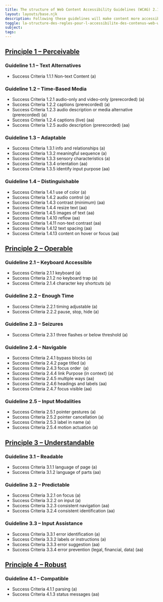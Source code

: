 ```yaml
---
title: The structure of Web Content Accessibility Guidelines (WCAG) 2.1
layout: layouts/base.njk
description: Following these guidelines will make content more accessible to a wider range of people with disabilities, including accommodations for blindness and low vision, deafness and hearing loss, limited movement, speech disabilities, photosensitivity, and combinations of these, and some accommodation for learning disabilities and cognitive limitations; but will not address every user need for people with these disabilities.
toggle: la-structure-des-regles-pour-l-accessibilite-des-contenus-web-wcag-2-1
subject:
tags:
---
```


## [Principle 1 – Perceivable](https://www.w3.org/TR/WCAG21/#perceivable)

### Guideline 1.1 – Text Alternatives

- Success Criteria 1.1.1 Non-text Content (a)

### Guideline 1.2 – Time-Based Media

- Success Criteria 1.2.1 audio-only and video-only (prerecorded) (a)
- Success Criteria 1.2.2 captions (prerecorded) (a)
- Success Criteria 1.2.3 audio description or media alternative (prerecorded) (a)
- Success Criteria 1.2.4 captions (live) (aa)
- Success Criteria 1.2.5 audio description (prerecorded) (aa)

### Guideline 1.3 – Adaptable

- Success Criteria 1.3.1 info and relationships (a)
- Success Criteria 1.3.2 meaningful sequence (a)
- Success Criteria 1.3.3 sensory characteristics (a)
- Success Criteria 1.3.4 orientation (aa)
- Success Criteria 1.3.5 identify input purpose (aa)

### Guideline 1.4 – Distinguishable

- Success Criteria 1.4.1 use of color (a)
- Success Criteria 1.4.2 audio control (a)
- Success Criteria 1.4.3 contrast (minimum) (aa)
- Success Criteria 1.4.4 resize text (aa)
- Success Criteria 1.4.5 images of text (aa)
- Success Criteria 1.4.10 reflow (aa)
- Success Criteria 1.4.11 non-text contrast (aa)
- Success Criteria 1.4.12 text spacing (aa)
- Success Criteria 1.4.13 content on hover or focus (aa)

## [Principle 2 – Operable](http://www.w3.org/TR/WCAG21/#operable)

### Guideline 2.1 – Keyboard Accessible

- Success Criteria 2.1.1 keyboard (a)
- Success Criteria 2.1.2 no keyboard trap (a)
- Success Criteria 2.1.4 character key shortcuts (a)

### Guideline 2.2 – Enough Time

- Success Criteria 2.2.1 timing adjustable (a)
- Success Criteria 2.2.2 pause, stop, hide (a)

### Guideline 2.3 – Seizures

- Success Criteria 2.3.1 three flashes or below threshold (a)

### Guideline 2.4 – Navigable

- Success Criteria 2.4.1 bypass blocks (a)
- Success Criteria 2.4.2 page titled (a)
- Success Criteria 2.4.3 focus order  (a)
- Success Criteria 2.4.4 link Purpose (in context) (a)
- Success Criteria 2.4.5 multiple ways (aa)
- Success Criteria 2.4.6 headings and labels (aa)
- Success Criteria 2.4.7 focus visible (aa)

### Guideline 2.5 – Input Modalities

- Success Criteria 2.5.1 pointer gestures (a)
- Success Criteria 2.5.2 pointer cancellation (a)
- Success Criteria 2.5.3 label in name (a)
- Success Criteria 2.5.4 motion actuation (a)

## [Principle 3 – Understandable](http://www.w3.org/TR/WCAG21/#understandable)

### Guideline 3.1 – Readable

- Success Criteria 3.1.1 language of page (a)
- Success Criteria 3.1.2 language of parts (aa)

### Guideline 3.2 – Predictable

- Success Criteria 3.2.1 on focus (a)
- Success Criteria 3.2.2 on input (a)
- Success Criteria 3.2.3 consistent navigation (aa)
- Success Criteria 3.2.4 consistent identification (aa)

### Guideline 3.3 – Input Assistance

- Success Criteria 3.3.1 error identification (a)
- Success Criteria 3.3.2 labels or instructions (a)
- Success Criteria 3.3.3 error suggestion (aa)
- Success Criteria 3.3.4 error prevention (legal, financial, data) (aa)

## [Principle 4 – Robust](https://www.w3.org/TR/WCAG21/#robust)

### Guideline 4.1 – Compatible

- Success Criteria 4.1.1 parsing (a)
- Success Criteria 4.1.3 status messages (aa)
